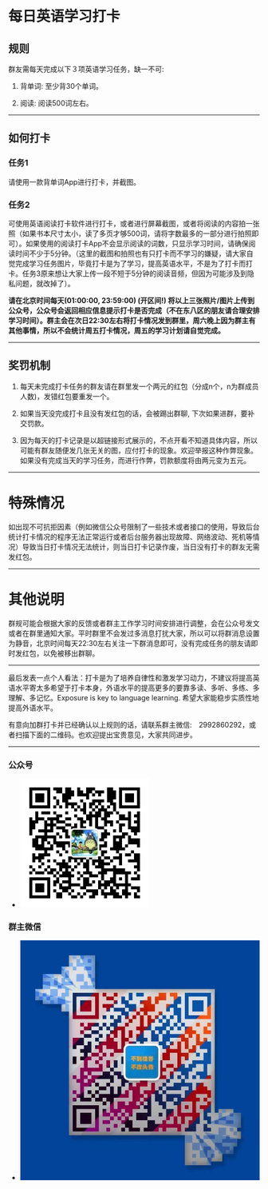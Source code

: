 # 每日英语学习打卡
## 规则

群友需每天完成以下３项英语学习任务，缺一不可:

1. 背单词: 至少背30个单词。

2. 阅读: 阅读500词左右。

***

## 如何打卡

### 任务1
请使用一款背单词App进行打卡，并截图。

### 任务2
可使用英语阅读打卡软件进行打卡，或者进行屏幕截图，或者将阅读的内容拍一张照（如果书本尺寸太小，读了多页才够500词，请将字数最多的一部分进行拍照即可）。如果使用的阅读打卡App不会显示阅读的词数，只显示学习时间，请确保阅读时间不少于5分钟。（这里的截图和拍照也有只打卡而不学习的嫌疑，请大家自觉完成学习任务图片，毕竟打卡是为了学习，提高英语水平，不是为了打卡而打卡。任务3原来想让大家上传一段不短于5分钟的阅读音频，但因为可能涉及到隐私问题，就改掉了）。

**请在北京时间每天(01:00:00, 23:59:00) (开区间!) 将以上三张照片/图片上传到公众号，公众号会返回相应信息提示打卡是否完成（不在东八区的朋友请合理安排学习时间）。群主会在次日22:30左右将打卡情况发到群里，周六晚上因为群主有其他事情，所以不会统计周五打卡情况，周五的学习计划请自觉完成。**

***

## 奖罚机制

1. 每天未完成打卡任务的群友请在群里发一个两元的红包（分成n个，n为群成员人数)，发错红包要重发一个。

2. 如果当天没完成打卡且没有发红包的话，会被踢出群聊, 下次如果进群，要补交罚款。

3. 因为每天的打卡记录是以超链接形式展示的，不点开看不知道具体内容，所以可能有群友随便发几张无关的图，应付打卡的现象。欢迎举报这种作弊现象。如果没有完成当天的学习任务，而进行作弊，罚款额度将由两元变为五元。


***

# 特殊情况
如出现不可抗拒因素（例如微信公众号限制了一些技术或者接口的使用，导致后台统计打卡情况的程序无法正常运行或者后台服务器出现故障、网络波动、死机等情况）导致当日打卡情况无法统计，则当日打卡记录作废，当日没有打卡的群友无需发红包。

***

# 其他说明
群规可能会根据大家的反馈或者群主工作学习时间安排进行调整，会在公众号发文或者在群里通知大家。平时群里不会发过多消息打扰大家，所以可以将群消息设置为静音，北京时间每天22:30左右关注一下群消息即可，没有完成任务的朋友请即时发红包，以免被移出群聊。 



***
最后发表一点个人看法：打卡是为了培养自律性和激发学习动力，不建议将提高英语水平寄太多希望于打卡本身，外语水平的提高更多的要靠多读、多听、多练、多理解、多记忆。Exposure is key to language learning. 希望大家能稳步实质性地提高外语水平。



有意向加群打卡并已经确认以上规则的话，请联系群主微信:　2992860292，或者扫描下面的二维码。也欢迎提出宝贵意见，大家共同进步。

***
### 公众号
* ![公众号](./studyxuexi.jpg)
### 群主微信
* ![QR code](./wechat.jpeg)
